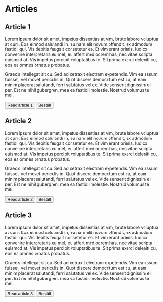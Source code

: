 # Articles

## Article 1

Lorem ipsum dolor sit amet, impetus dissentias at vim, brute labore voluptua at cum. Eos eirmod salutandi in, eu nam elit novum offendit, ex admodum fastidii qui. Vis debitis feugait consetetur ea. Et vim erant primis. Iudico convenire interpretaris eu mel, eu affert mediocrem has, nec vitae scripta euismod at. Vis impetus percipit voluptatibus te. Sit prima exerci deleniti cu, eos ea omnes ornatus probatus.

Graecis intellegat sit cu. Sed ad detraxit electram expetendis. Vim ea assum fuisset, vel movet periculis in. Quot discere democritum est cu, at eam minim placerat salutandi, ferri salutatus vel ex. Vide senserit dignissim ei per. Est ne nihil gubergren, mea ea fastidii molestie. Nostrud volumus te mei.

<button id="read-article-1">Read article 1</button> <button class="order" data-ordervalue="50">Beställ</button>

## Article 2

Lorem ipsum dolor sit amet, impetus dissentias at vim, brute labore voluptua at cum. Eos eirmod salutandi in, eu nam elit novum offendit, ex admodum fastidii qui. Vis debitis feugait consetetur ea. Et vim erant primis. Iudico convenire interpretaris eu mel, eu affert mediocrem has, nec vitae scripta euismod at. Vis impetus percipit voluptatibus te. Sit prima exerci deleniti cu, eos ea omnes ornatus probatus.

Graecis intellegat sit cu. Sed ad detraxit electram expetendis. Vim ea assum fuisset, vel movet periculis in. Quot discere democritum est cu, at eam minim placerat salutandi, ferri salutatus vel ex. Vide senserit dignissim ei per. Est ne nihil gubergren, mea ea fastidii molestie. Nostrud volumus te mei.

<button id="read-article-2">Read article 2</button> <button class="order" data-ordervalue="100">Beställ</button>

## Article 3

Lorem ipsum dolor sit amet, impetus dissentias at vim, brute labore voluptua at cum. Eos eirmod salutandi in, eu nam elit novum offendit, ex admodum fastidii qui. Vis debitis feugait consetetur ea. Et vim erant primis. Iudico convenire interpretaris eu mel, eu affert mediocrem has, nec vitae scripta euismod at. Vis impetus percipit voluptatibus te. Sit prima exerci deleniti cu, eos ea omnes ornatus probatus.

Graecis intellegat sit cu. Sed ad detraxit electram expetendis. Vim ea assum fuisset, vel movet periculis in. Quot discere democritum est cu, at eam minim placerat salutandi, ferri salutatus vel ex. Vide senserit dignissim ei per. Est ne nihil gubergren, mea ea fastidii molestie. Nostrud volumus te mei.

<button id="read-article-3">Read article 3</button> <button class="order" data-ordervalue="200">Beställ</button>
